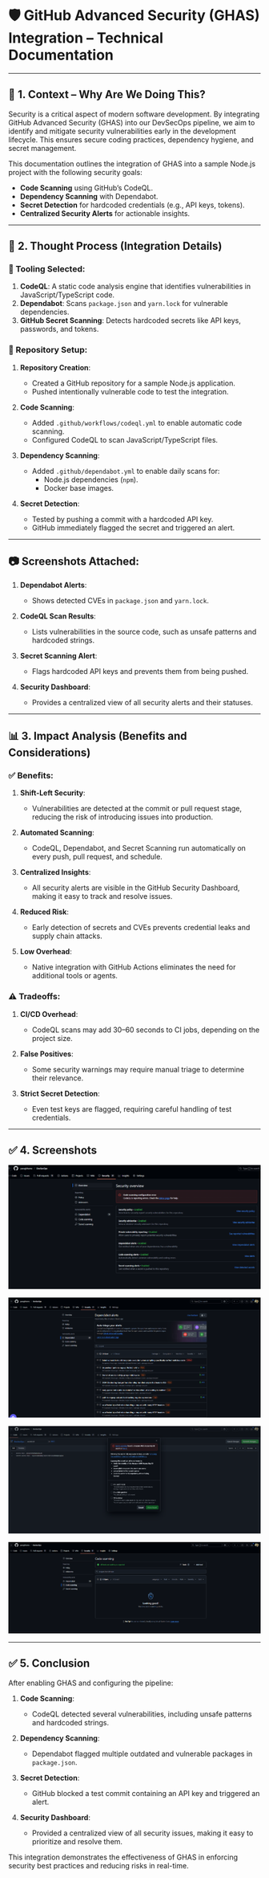 # 🛡️ GitHub Advanced Security (GHAS) Integration – Technical Documentation

---

## 📌 1. Context – Why Are We Doing This?

Security is a critical aspect of modern software development. By integrating GitHub Advanced Security (GHAS) into our DevSecOps pipeline, we aim to identify and mitigate security vulnerabilities early in the development lifecycle. This ensures secure coding practices, dependency hygiene, and secret management.

This documentation outlines the integration of GHAS into a sample Node.js project with the following security goals:

- **Code Scanning** using GitHub’s CodeQL.
- **Dependency Scanning** with Dependabot.
- **Secret Detection** for hardcoded credentials (e.g., API keys, tokens).
- **Centralized Security Alerts** for actionable insights.

---

## 🔬 2. Thought Process (Integration Details)

### 🔧 Tooling Selected:
1. **CodeQL**: A static code analysis engine that identifies vulnerabilities in JavaScript/TypeScript code.
2. **Dependabot**: Scans `package.json` and `yarn.lock` for vulnerable dependencies.
3. **GitHub Secret Scanning**: Detects hardcoded secrets like API keys, passwords, and tokens.

### 🧪 Repository Setup:
1. **Repository Creation**:
   - Created a GitHub repository for a sample Node.js application.
   - Pushed intentionally vulnerable code to test the integration.

2. **Code Scanning**:
   - Added `.github/workflows/codeql.yml` to enable automatic code scanning.
   - Configured CodeQL to scan JavaScript/TypeScript files.

3. **Dependency Scanning**:
   - Added `.github/dependabot.yml` to enable daily scans for:
     - Node.js dependencies (`npm`).
     - Docker base images.

4. **Secret Detection**:
   - Tested by pushing a commit with a hardcoded API key.
   - GitHub immediately flagged the secret and triggered an alert.

---

## 📷 Screenshots Attached:

1. **Dependabot Alerts**:
   - Shows detected CVEs in `package.json` and `yarn.lock`.

2. **CodeQL Scan Results**:
   - Lists vulnerabilities in the source code, such as unsafe patterns and hardcoded strings.

3. **Secret Scanning Alert**:
   - Flags hardcoded API keys and prevents them from being pushed.

4. **Security Dashboard**:
   - Provides a centralized view of all security alerts and their statuses.

---

## 📊 3. Impact Analysis (Benefits and Considerations)

### ✅ Benefits:
1. **Shift-Left Security**:
   - Vulnerabilities are detected at the commit or pull request stage, reducing the risk of introducing issues into production.

2. **Automated Scanning**:
   - CodeQL, Dependabot, and Secret Scanning run automatically on every push, pull request, and schedule.

3. **Centralized Insights**:
   - All security alerts are visible in the GitHub Security Dashboard, making it easy to track and resolve issues.

4. **Reduced Risk**:
   - Early detection of secrets and CVEs prevents credential leaks and supply chain attacks.

5. **Low Overhead**:
   - Native integration with GitHub Actions eliminates the need for additional tools or agents.

### ⚠️ Tradeoffs:
1. **CI/CD Overhead**:
   - CodeQL scans may add 30–60 seconds to CI jobs, depending on the project size.

2. **False Positives**:
   - Some security warnings may require manual triage to determine their relevance.

3. **Strict Secret Detection**:
   - Even test keys are flagged, requiring careful handling of test credentials.

---
## ✅ 4. Screenshots

![alt text](image.png)

![alt text](image-1.png)

![alt text](image-2.png)

![alt text](image-3.png)

---

## ✅ 5. Conclusion

After enabling GHAS and configuring the pipeline:

1. **Code Scanning**:
   - CodeQL detected several vulnerabilities, including unsafe patterns and hardcoded strings.

2. **Dependency Scanning**:
   - Dependabot flagged multiple outdated and vulnerable packages in `package.json`.

3. **Secret Detection**:
   - GitHub blocked a test commit containing an API key and triggered an alert.

4. **Security Dashboard**:
   - Provided a centralized view of all security issues, making it easy to prioritize and resolve them.

This integration demonstrates the effectiveness of GHAS in enforcing security best practices and reducing risks in real-time.

